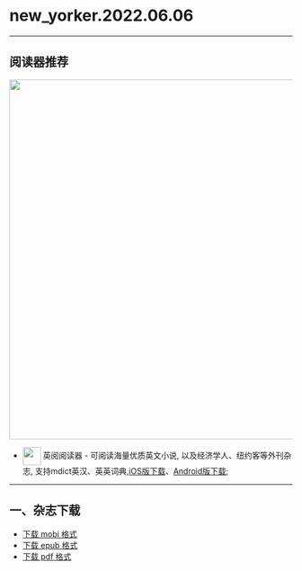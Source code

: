 # new_yorker.2022.06.06
--------------
## 阅读器推荐
<a href="https://ereader.link/?utm_source=github&utm_medium=github&utm_campaign=github" target="_blank">
<img src="https://pic2.zhimg.com/v2-2158f25799daf1cc82b8c88286d58709_1440w.jpg" width="640px"/>
</a>

* <img align="center" src="https://ereader.link/images/ereader.png" width="32px" /> 英阅阅读器 - 可阅读海量优质英文小说, 以及经济学人、纽约客等外刊杂志, 支持mdict英汉、英英词典,[iOS版下载](https://apps.apple.com/cn/app/ereader-%E8%8B%B1%E9%98%85%E9%98%85%E8%AF%BB%E5%99%A8/id1558805880)、[Android版下载](https://ereader.link/apps/EReader-For-Android.apk);

---------------------
## 一、杂志下载
* [下载 mobi 格式](https://raw.githubusercontent.com/hehonghui/the-economist-ebooks/master/02_new_yorker/2022.06.06/new_yorker.2022.06.06.mobi) 
* [下载 epub 格式](https://raw.githubusercontent.com/hehonghui/the-economist-ebooks/master/02_new_yorker/2022.06.06/new_yorker.2022.06.06.epub)
* [下载 pdf 格式](https://raw.githubusercontent.com/hehonghui/the-economist-ebooks/master/02_new_yorker/2022.06.06/new_yorker.2022.06.06.pdf)
    
